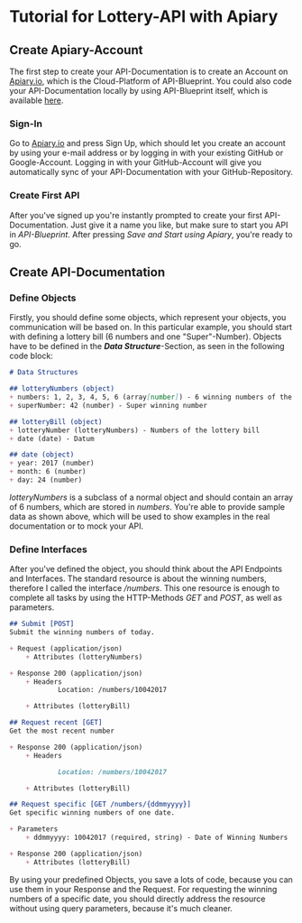 # Tutorial for Lottery-API with Apiary
## Create Apiary-Account
The first step to create your API-Documentation is to create an Account on [Apiary.io](http://apiary.io/), which is the Cloud-Platform of API-Blueprint. You could also code your API-Documentation locally by using API-Blueprint itself, which is available [here](https://apiblueprint.org/).
### Sign-In
Go to [Apiary.io](http://apiary.io/) and press Sign Up, which should let you create an account by using your e-mail address or by logging in with your existing GitHub or Google-Account. Logging in with your GitHub-Account will give you automatically sync of your API-Documentation  with your GitHub-Repository.
### Create First API
After you've signed up you're instantly prompted to create your first API-Documentation. Just give it a name you like, but make sure to start you API in *API-Blueprint*. After pressing *Save and Start using Apiary*, you're ready to go.
## Create API-Documentation
### Define Objects
Firstly, you should define some objects, which represent your objects, you communication will be based on. In this particular example, you should start with defining a lottery bill  (6 numbers and one "Super"-Number). Objects have to be defined in the ***Data Structure***-Section, as seen in the following code block:
```Markdown
# Data Structures

## lotteryNumbers (object)
+ numbers: 1, 2, 3, 4, 5, 6 (array[number]) - 6 winning numbers of the lottery
+ superNumber: 42 (number) - Super winning number

## lotteryBill (object)
+ lotteryNumber (lotteryNumbers) - Numbers of the lottery bill
+ date (date) - Datum

## date (object)
+ year: 2017 (number)
+ month: 6 (number)
+ day: 24 (number)
```
*lotteryNumbers* is a subclass of a normal object and should contain an array of 6 numbers, which are stored in *numbers*. You're able to provide sample data as shown above, which will be used to show examples in the real documentation or to mock your API.
### Define Interfaces
After you've defined the object, you should think about the API Endpoints and Interfaces. The standard resource is about the winning numbers, therefore I called the interface */numbers*. This one resource is enough to complete all tasks by using the HTTP-Methods *GET* and *POST*, as well as parameters.
```Markdown
## Submit [POST]
Submit the winning numbers of today.

+ Request (application/json)
    + Attributes (lotteryNumbers)

+ Response 200 (application/json)
    + Headers
            Location: /numbers/10042017

    + Attributes (lotteryBill)

## Request recent [GET]
Get the most recent number

+ Response 200 (application/json)
    + Headers

            Location: /numbers/10042017

    + Attributes (lotteryBill)

## Request specific [GET /numbers/{ddmmyyyy}]
Get specific winning numbers of one date.

+ Parameters
    + ddmmyyyy: 10042017 (required, string) - Date of Winning Numbers

+ Response 200 (application/json)
    + Attributes (lotteryBill)


```
By using your predefined Objects, you save a lots of code, because you can use them in your Response and the Request. For requesting the winning numbers of a specific date, you should directly address the resource without using query parameters, because it's much cleaner.
